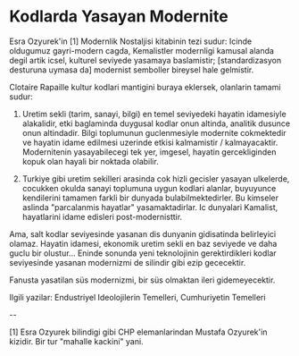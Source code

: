 # Kodlarda Yasayan Modernite

Esra Ozyurek'in [1] Modernlik Nostaljisi kitabinin tezi sudur: Icinde oldugumuz gayri-modern cagda, Kemalistler modernligi kamusal alanda degil artik icsel, kulturel seviyede yasamaya baslamistir; [standardizasyon desturuna uymasa da] modernist semboller bireysel hale gelmistir.

Clotaire Rapaille kultur kodlari mantigini buraya eklersek, olanlarin tamami sudur:

1) Uretim sekli (tarim, sanayi, bilgi) en temel seviyedeki hayatin idamesiyle alakalidir, etki baglaminda duygusal kodlar onun altinda, analitik dusunce onun altindadir. Bilgi toplumunun guclenmesiyle modernite cokmektedir ve hayatin idame edilmesi uzerinde etkisi kalmamistir / kalmayacaktir. Modernitenin yasayabilecegi tek yer, imgesel, hayatin gercekliginden kopuk olan hayali bir noktada olabilir.

2) Turkiye gibi uretim sekilleri arasinda cok hizli gecisler yasayan ulkelerde, cocukken okulda sanayi toplumuna uygun kodlari alanlar, buyuyunce kendilerini tamamen farkli bir dunyada bulabilmektedirler. Bu kimseler aslinda "parcalanmis hayatlar" yasamaktadirlar. Ic dunyalari Kamalist, hayatlarini idame edisleri post-modernisttir.

Ama, salt kodlar seviyesinde yasanan dis dunyanin gidisatinda belirleyici olamaz. Hayatin idamesi, ekonomik uretim sekli en baz seviyede ve daha guclu bir olustur... Eninde sonunda yeni teknolojinin gerektirdikleri kodlar seviyesinde yasanan modernizmi de silindir gibi ezip gececektir.

Fanusta yasatilan süs modernizmi, bir süs olmaktan ileri gidemeyecektir.

Ilgili yazilar: Endustriyel Ideolojilerin Temelleri, Cumhuriyetin Temelleri

--

[1] Esra Ozyurek bilindigi gibi CHP elemanlarindan Mustafa Ozyurek'in kizidir. Bir tur "mahalle kackini" yani.

